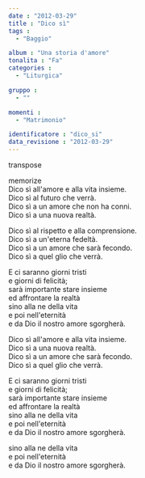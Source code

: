 ```yaml
---
date : "2012-03-29"
title : "Dico sì"
tags : 
  - "Baggio"

album : "Una storia d'amore"
tonalita : "Fa"
categories : 
  - "Liturgica"

gruppo : 
  - ""

momenti : 
  - "Matrimonio"

identificatore : "dico_si"
data_revisione : "2012-03-29"
---
```

  
transpose  
  
  
  
   
  
  
  
  
memorize  
Dico sì  all'amore e alla vita insieme.   
Dico sì  al futuro che verrà.   
Dico sì  a un amore che non ha conni.   
Dico sì  a una nuova realtà.    
  
  
  
  
   
  
  
  
Dico sì  al rispetto e alla comprensione.   
Dico sì  a un'eterna fedeltà.   
Dico sì  a un amore che sarà fecondo.   
Dico sì  a quel glio che verrà.   
  
  
E ci saranno giorni tristi   
e giorni di felicità;   
sarà importante stare insieme   
ed affrontare la realtà    
sino alla ne della vita   
e poi nell'eternità  
e da Dio il nostro amore  sgorgherà.   
  
  
  
  
  
  
  
  
Dico sì  all'amore e alla vita insieme.   
Dico sì  a una nuova realtà.   
Dico sì  a un amore che sarà fecondo.   
Dico sì  a quel glio che verrà.   
  
  
E ci saranno giorni tristi   
e giorni di felicità;   
sarà importante stare insieme   
ed affrontare la realtà    
sino alla ne della vita   
e poi nell'eternità  
e da Dio il nostro amore  sgorgherà.   
  
  
  
  
  
  
  
  
sino alla ne della vita   
e poi nell'eternità  
e da Dio il nostro amore  sgorgherà.   
  
  
  
